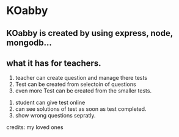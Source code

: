 <!DOCTYPE html>
<html lang="en">
<head>
    <meta charset="UTF-8">
    <meta http-equiv="X-UA-Compatible" content="IE=edge">
    <meta name="viewport" content="width=device-width, initial-scale=1.0">
</head>
<body>
    <h1>KOabby</h1>
    <h2>KOabby is created by using express, node, mongodb...</h2>
    <h2>what it has for teachers.</h2>
    <ol>
    <li>teacher can create question and manage there tests</li>
    <li>Test can be created from selectoin of questions</li>
    <li>even more Test can be created from the smaller tests.</li>
    </ol>
    <ol><li>student can give test online</li>
    <li>can see solutions of test as soon as test completed.</li>
    <li>show wrong questions sepratly.</li>
    </ol>
    <p>credits: my loved ones</p>
</body>
</html>
